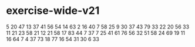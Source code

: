 # exercise-wide-v21
5
20
47
13
37
41
56
54
14
63
2
16
40
7
58
25
9
30
37
43
79
33
22
20
56
33
11
21
23
58
21
12
21
58
17
83
44
7
37
7
25
41
61
76
56
32
51
58
24
69
19
11
16
64
7
4
37
73
18
77
16
54
31
30
6
33
